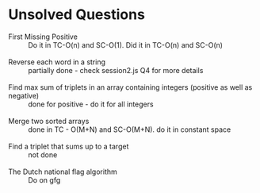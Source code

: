<h1>Unsolved Questions</h1>
<dl>
<dt>First Missing Positive </dt>
<dd> Do it in TC-O(n) and SC-O(1). Did it in TC-O(n) and SC-O(n)</dd>
<br />
<dt>Reverse each word in a string</dt>
<dd> partially done - check session2.js Q4 for more details<dd>
<br />
<dt>Find max sum of triplets in an array containing integers (positive as well as negative)</dt>
<dd> done for positive - do it for all integers</dd>
<br />
<dt>Merge two sorted arrays</dt>
<dd> done in TC - O(M+N) and SC-O(M+N). do it in constant space</dd>
<br />
<dt>Find a triplet that sums up to a target</dt>
<dd>not done</dd>
<br />
<dt>The Dutch national flag algorithm</dt>
<dd>Do on gfg</dd>
<br />
</dl>
